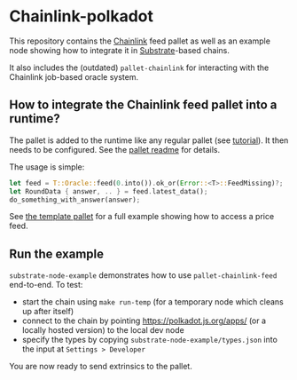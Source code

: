 # Chainlink-polkadot

This repository contains the [Chainlink](https://chain.link/) feed pallet as well as an example node showing how to integrate
it in [Substrate](https://www.substrate.io/)-based chains.

It also includes the (outdated) `pallet-chainlink` for interacting with the Chainlink job-based oracle system.

## How to integrate the Chainlink feed pallet into a runtime?
The pallet is added to the runtime like any regular pallet (see [tutorial](https://substrate.dev/docs/en/tutorials/add-a-pallet/)).
It then needs to be configured. See the [pallet readme](./pallet-chainlink-feed/README.md) for details.

The usage is simple:
```Rust
let feed = T::Oracle::feed(0.into()).ok_or(Error::<T>::FeedMissing)?;
let RoundData { answer, .. } = feed.latest_data();
do_something_with_answer(answer);
```
See [the template pallet](./substrate-node-example/pallets/template/src/lib.rs) for a full example showing how to access a price feed.


## Run the example

`substrate-node-example` demonstrates how to use `pallet-chainlink-feed` end-to-end.
To test:

* start the chain using `make run-temp` (for a temporary node which cleans up after itself)
* connect to the chain by pointing https://polkadot.js.org/apps/ (or a locally hosted version) to the local dev node 
* specify the types by copying `substrate-node-example/types.json` into the input at `Settings > Developer`

You are now ready to send extrinsics to the pallet.

